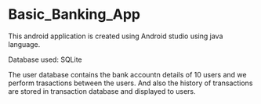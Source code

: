 # Basic_Banking_App

This android application is created using Android studio using java language.

Database used: SQLite

The user database contains the bank accountn details of 10 users and we perform trasactions between the users.
And also the history of transactions are stored in transaction database and displayed to users.
